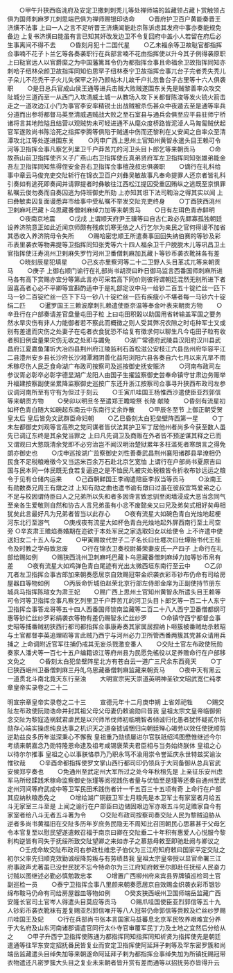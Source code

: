 <!-- { "loadSidebar": true } -->
　　○甲午升狭西临洮府及安定卫撒刺刺秃儿等处禅师端的监藏领占藏卜赏触领占俱为国师刺麻罗兀刺思端巴俱为禅师赐银印诰命
　　○晋府护卫百户黄能奏晋王济熿不法事  上曰一人之言不足听晋王济熿闻能赴京陈诉虑其发府中事亦奏能规免备边  上复书济熿曰能虽有言已知其奸改发边卫不令复回府中盖小人若留在府后必生事离间不得不去
　　○昏刻月犯十二国代星
　　○乙未福余等卫故鞑官都指挥佥事喃不花子卜兰乞等各奏袭职行在兵部言喃不花由指挥使以升今其子例得袭原职  上曰鞑官远人以官爵縻之为中国藩篱耳令仍为都指挥佥事且命福余卫故指挥同知亦刺哈子纽林朵颜卫故指挥同知伯思罕子纽林泰宁卫故指挥佥事兀台子完者秃失秃儿子朵儿不花秃干子火儿失保罕之孙乃颜帖木儿故千户扎忽鲁台子古里等十六人俱袭职
　　○是日总兵官成山侯王通等进兵击贼大败贼遂围东关先是贼黎善率众攻交阯城分三道而至一从西门入攻清威土城一从教场入攻下关都督陈浚等发火铳火箭击走之一道攻边江小门为事官李安率精锐士出战贼被杀伤甚众中夜遁去至是通等率兵分道而出参将都督马英至清威遇贼战大败之至石室县与通兵会俱至应平县驻师宁桥诸将言其地险隘且结营以观贼势未可轻进通不从麾众度桥路皆泥淖人马匍匐贼伏起官军遂败尚书陈洽死之指挥李腾等俱陷于贼通中伤而还黎利在乂安闻之自率众至清潭攻北江等处遂进围东关
　　○丙申广西上思州土官知州黄智永遣头目王赖可令河等卫指挥佥事凡察乞列里卫千户莽苦兀的河卫头目卜郎乞等来朝贡马
　　○命故燕山前卫指挥使齐义子广燕山右卫指挥使丘真弟贤府军左卫指挥同知张雄弟能金吾左卫指挥同知焦得侄安金吾右卫指挥佥事檀茂叔忠俱袭职
　　○谪行在礼科给事中章云马俊充吏交阯斩行在锦衣卫百户刘彝吴敏故事凡奉命提罪人还京者皆礼科引奏如有逃死即奏闻并请罪提者时彝敏往江西松江提囚受重囚贿纵之逃既至京惧罪私嘱云俊勿奏而自奏囚逃为侍班御史所劾  上亦知其诳下法司鞫治之得其实以闻  上曰彝敏卖囚复面谩悉弃市给事中受私嘱不举发交阯充吏终身
　　○丁酉狭西洮州卫剌麻吒巴藏卜乌思藏番僧剌麻绰力加等来朝贡马
　　○日有左珥色青赤鲜明
　　○夜南京地震
　　○戊戌  上谓顺天府尹王骥等曰自古仁政必先鳏寡孤独朝廷设养济院意正如此近闻京师颇有残疾饥寒无依之人行乞尔为亲民之官何得谩不加省其悉收入养济院毋令失所
　　○赐哈密忠顺王所遣奏事回回失纳伯赛的等钞及彩币表里袭衣等物弗提等卫指挥同知张秃等六十四人福余卫千户脱脱木儿等巩昌卫土官指挥使汪寿洮州卫剌麻失罗竹河州卫番僧刺麻加瓦藏卜等钞币袭衣靴袜各有差
　　○晓刻辰星犯填星
　　○己亥亦里察河等二十二卫野人头目革忒兀等来朝贡马
　　○庚子  上御右顺门谕行在礼部尚书胡濙曰昨日御马监言西番国师刺麻所进马各有高下赏赐亦宜分等第此言亦可采若高下同价则彼将谓朝廷混然无别所进下者固喜高者心必不平卿等宜斟酌适中于是礼部定议中马一给钞二百五十锭纻丝一匹下马一钞二百锭纻丝一匹下下马一钞八十锭纻丝一匹有疾瘦小不堪者每一马钞六十锭绢二匹
　　○暹罗国王三赖波摩刺扎赖遣使臣奈温等奉金叶表来朝贡方物
　　○辛丑行在户部奏请差官盘量屯田子粒  上曰屯田积榖以助国用省转输盖军国之要务然水旱灾伤有非人力能御者若不察此而概徵之则人受其弊况农隙之时屯种军士又或别有差遣而灾伤之处妻子在屯者衣食犹恐不给复有徵求何以聊生凡今屯田子粒有收者照旧例盘量果灾伤无收之处即与蠲免
　　○湖广常德府武陵县汉阳府汉川县武昌府江夏嘉鱼蒲圻大冶四县荆州府江陵监利石首松滋公安枝江六县岳州府华容平江二县澧州安乡县长沙府长沙湘潭湘阴善化益阳浏阳六县各奏自六七月以来亢旱不雨禾稼尽伤人民乏食命湖广布政司按察司及巡按御史抚安赈济
　　○河南布政司左参议胥必彰卒必彰字德显湖广龙阳人由国子生擢监察御史尝奉命镇守甘肃边务赈举升福建按察副使坐累降监察御史巡按广东还升浙江按察司佥事寻升狭西布政司左参议调河南所至有守有为但过于刻云
　　○壬寅爪哇国王杨惟西沙遣使臣亚烈郭信等来朝贡方物
　　○癸卯以明旦冬至遣郑王瞻埈祭  长陵  献陵
　　○昏刻有流星初如杯色青白随大如碗起东南云中东南行丈余炸散
　　○甲辰冬至节  上御正朝受贺  皇太后  皇后皆免文武群臣命妇朝
　　○乙巳昏刻太白犯垒壁阵西第一星
　　○丁未左都御史刘观等言高煦之党同谋者皆伏法其护卫军丁居他州者尚多今获至数人虽先已调辽东终是其余党当罪之  上曰凡先调卫及商贩在外者皆不预逆谋其释之已而又谓观曰大憝既清余党即不必穷治岂不闻汉明治楚狱累年多枉滥死者寒朗言之得免朗亦御史也
　　○戊申巡按湖广监察御史刘性善奏武昌荆州襄阳诸郡县旱潦相仍民食不足税粮难徵今又当运米百余万石赴北京乞宽恤  上谓行在户部尚书夏原吉曰国与民本同一体民既无食若复逼迫之是不恤民凡被灾处税粮皆令折收布钞远运之粮令于见有仓储内运来
　　○己酉朝鲜国王李祹遣陪臣李叔当等贡马
　　○汝南王有勋数奏兄周王有燉之过  上知有勋之曲也遣书谕有燉曰过虽在彼叔宜笃爱弟之心不足与校因谓侍臣曰人之兄弟所以失和者多因谗言致忿驯至阅墙浸成大恶当念同气至亲各生爱敬则自然和协古人言兄弟虽有小忿不废懿亲又曰兄及弟矣式相好矣毋相犹矣此言最好凡为兄弟者皆当以此存心
　　○夜有流星大如碗色青白光烛地起梗河东北行至游气
　　○庚戌夜有流星大如杯色青白光烛地起外屏西南行至土司空旁
○辛亥肃王赡焰奏婚期在迩欲于本处军民之家选取妇女以给使令  上不许遣中使送妇女二十五人与之
　　○甲寅赐故代世子二子名长曰仕壥次曰仕墰贻书代王桂令及时教之学毋致怠废
　　○行在锦衣卫奏校尉綦荣妻皮氏一产四子  上命行在礼部给赐如例
　　○赐狭西洮州卫刺麻吒巴藏卜乌思藏番僧刺麻绰力加等钞币帛有差
　　○夜有流星大如鸡弹色青白尾迹有光出太微西垣东南行至云中
　　○乙卯兀者左卫指挥佥事古郎加来朝奏愿居京自效赐冠带金织袭衣彩币钞布仍命有司给房屋器皿等物如例
　　○丙辰命忻城伯赵荣北京行部左侍郎金庠为正副使持节册东城兵马指挥陈瑄女为肃王妃
　　○赐广西上思州土官知州黄智永所遣头目王赖等可令河等卫指挥佥事凡察乞列里卫千户莽苦兀的河卫头目卜郎乞等一百二十人东宁卫指挥佥事答龙哥等五十四人西番国师锁南监藏等二百二十八人西宁卫番僧都纲可惠等钞纻丝纱罗彩绢袭衣等物有差仍赐智永纻丝纱罗
　　○命镇守西宁都督佥事史昭等捕番贼初狭西行都司都指挥佥事康寿奏其家属居捏纳卜咂簇被番贼劫杀敕昭与土官都督李英追理昭等言此贼乃西宁与河州必力卫所管西番两簇其党甚众请用兵捕之  上命调附近官军往捕仍戒其无妄杀戮激变番人
　　○交阯土官左布政使阮勋奏家人潘犬等一百七十五户编籍谅江等府州县为民愿免徭役以足养赡命行在户部移文免之
　　○昏刻太白犯垒壁阵星北方有苍白云一道广三尺余东西竟天
　　○丁巳狭西岷州卫番僧刺麻三丹癿乌思藏番僧刺麻监藏来朝贡马
　　○夜中天有黑云一道贯北斗南北竟天东行至浊
　　大明宣宗宪天崇道英明神圣钦文昭武宽仁纯孝章皇帝实录卷之二十二


明宣宗章皇帝实录卷之二十三
　　宣德元年十二月庚申朔  上省郊祀牲
　　○赐交阯左布政使阮勋诰命并封其祖父母父母妻仍敕谕勋曰昔我  皇祖太宗文皇帝临御俯念交阯为黎寇造祸弑君虐民是以兴师吊伐师初临境智者倾诚归化愚者犹怀疑贰尔阮勋存心端实操虑纯良达事之机识天之道奋摅诚悃归向朝廷殚心竭劳以效任使抚顺剪逆助益良多历年滋深秉心不懈我  皇祖重乃勋绩屡进尔官朕祇绍鸿图懋惟继述今尔考绩来朝嘉念乃勋特隆恩命逮及祖考咸锡褒荣夫君臣相与当务始终朕体  皇祖之心以待尔尔推事  皇祖之心以事朕恪恭乃乃职永笃不渝用崇令誉延庆永世特兹奖谕汝惟钦哉
　　○辛酉命都指挥使罗文掌山西行都司印仍领兵于大同备御从总兵官武安侯郑亨奏也
　　○免通州至武定州大军所过之处今年秋租先是  上亲征乐安州虑军马所经蹂践禾稼命监察御史张瑾等阅视践伤者量与优恤至是瑾等还奏自通州至武定州河间等府武成中等卫军民田禾践伤者计一千五百三十五顷有奇  上命行在户部其应纳秋粮悉免之
　　○增给湖广铜鼓卫军士月粮先是本卫军士有家室者月给五斗无家室三斗至是  上闻之谕行在户部臣曰边储固艰边军亦艰五斗何足赡家自今有家室者给八斗无者五斗著为令
　　○交阯布政司按察司奏交阯人民为黎贼迫胁从逆者多尚书黄福旧在交阯多历年岁庶务民隐无不周知比召回朝民心思慕甚于父母乞令本官复至以慰民望遂遣敕召福于南京曰卿在交阯垂二十年积有惠爱人心悦服今黎利构逆皆有司失于抚绥所致交阯望卿之来如赤子之慕慈母敕至即驰赴阙与卿议之
　　○壬戌命故交阯布政司右参政杜维忠子伯仪为三江府知府敕曰国家平定交阯之初尔父率先归顺克效勤诚绥降剪叛与有劳绩昔我  皇祖太宗皇帝授以显官命署三江府事政声尤著虽已没世民犹不忘今特命尔为三江府知府敕至尔即赴任抚绥人民奋力讨贼以图继述必勤必慎勉敦忠孝
　　○增置广西柳州府来宾县界牌镇巡检司土官副巡检一员
　　○泰宁卫指挥佥事八里颜来朝奏愿居京自效赐金织袭衣彩币银钞绵布鞍马仍命有司给房屋器皿等物如例
　　○癸亥狭西岷州卫国师端岳监藏广西安隆长官司土官岑人得遣头目莫应等贡马
　　○赐爪哇国使臣亚烈郭信等五十九人钞彩币袭衣靴袜有差复赐亚烈郭信唯开等八人冠带仍命郭信等赍敕及纻丝纱罗赐爪哇国王及妃
　　○行在兵部尚书张本言国家马益蕃息北京军民牧养艰难宜分养于大名府及山东河南诸郡请遣官同行太仆寺官审覆军民丁力及土地之宜然后分给从之
　　○甲子升西宁卫指挥使陈通为都指挥同知指挥同知祈贤为指挥使先是朝廷遣通等往罕东安定招抚番民皆复业而安定卫指挥使阿延拜子剌等及罕东密罗簇和尚端岳监藏遣头目绰失加等来朝遂命阿延拜子剌为都指挥佥事绰失加为所镇抚赐冠带衣物遣还凡密罗簇大头目之复业未来朝者皆升赏有差而通等以招抚劳亦皆得升云
